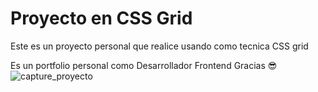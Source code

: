 # Proyecto en CSS Grid
Este es un proyecto personal que realice usando como tecnica CSS grid

Es un portfolio personal como Desarrollador Frontend
Gracias 😎
![capture_proyecto](https://user-images.githubusercontent.com/75954656/118339799-4eac5680-b4f0-11eb-8990-2422fe8ae712.png)
